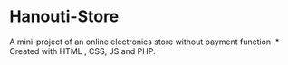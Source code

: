 # Hanouti-Store
A mini-project of an online electronics store without payment function .*
Created with HTML , CSS, JS and PHP.
